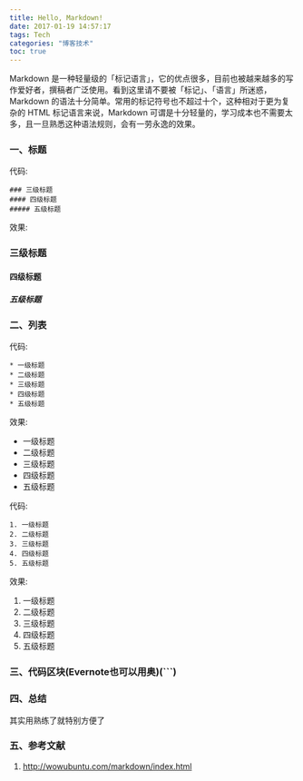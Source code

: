 ```yaml
---
title: Hello, Markdown!
date: 2017-01-19 14:57:17
tags: Tech
categories: "博客技术"
toc: true
---
```

Markdown 是一种轻量级的「标记语言」，它的优点很多，目前也被越来越多的写作爱好者，撰稿者广泛使用。看到这里请不要被「标记」、「语言」所迷惑，Markdown 的语法十分简单。常用的标记符号也不超过十个，这种相对于更为复杂的 HTML 标记语言来说，Markdown 可谓是十分轻量的，学习成本也不需要太多，且一旦熟悉这种语法规则，会有一劳永逸的效果。
<!--more-->
### 一、标题
代码:
```
### 三级标题
#### 四级标题
##### 五级标题
```

效果:
### 三级标题
#### 四级标题
##### 五级标题

### 二、列表

代码:
```
* 一级标题
* 二级标题
* 三级标题
* 四级标题
* 五级标题
```
效果:
* 一级标题
* 二级标题
* 三级标题
* 四级标题
* 五级标题

代码:
```
1. 一级标题
2. 二级标题
3. 三级标题
4. 四级标题
5. 五级标题
```
效果:
1. 一级标题
2. 二级标题
3. 三级标题
4. 四级标题
5. 五级标题

### 三、代码区块(Evernote也可以用奥)(```)

### 四、总结

其实用熟练了就特别方便了


### 五、参考文献

1. http://wowubuntu.com/markdown/index.html


